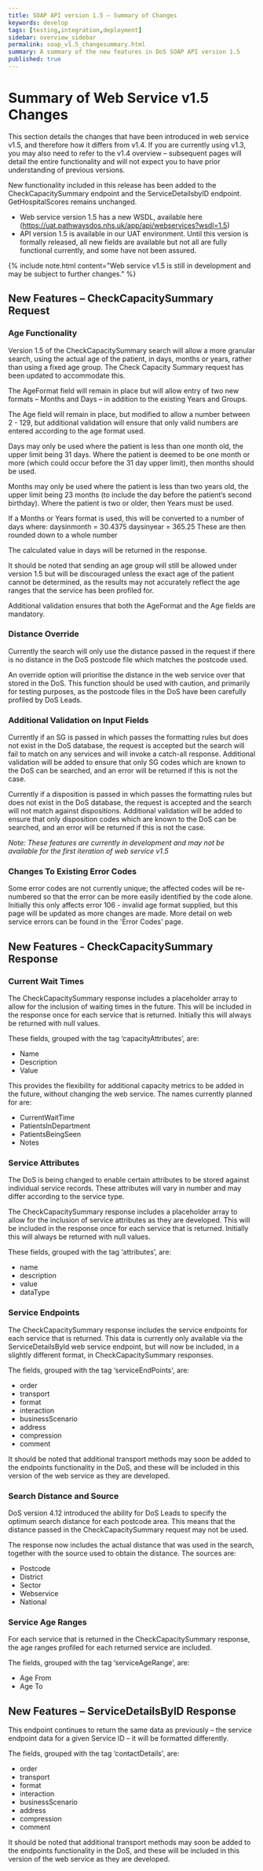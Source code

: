 ```yaml
---
title: SOAP API version 1.5 – Summary of Changes
keywords: develop
tags: [testing,integration,deployment]
sidebar: overview_sidebar
permalink: soap_v1.5_changesummary.html
summary: A summary of the new features in DoS SOAP API version 1.5
published: true
---
```


# Summary of Web Service v1.5 Changes

This section details the changes that have been introduced in web service v1.5, and therefore how it differs from v1.4. If you are currently using v1.3, you may also need to refer to the v1.4 overview – subsequent pages will detail the entire functionality and will not expect you to have prior understanding of previous versions.

New functionality included in this release has been added to the CheckCapacitySummary endpoint and the ServiceDetailsbyID endpoint. GetHospitalScores remains unchanged.

* Web service version 1.5 has a new WSDL, available here (https://uat.pathwaysdos.nhs.uk/app/api/webservices?wsdl=1.5)
* API version 1.5 is available in our UAT environment. Until this version is formally released, all new fields are available but not all are fully functional currently, and some have not been assured. 

{% include note.html content="Web service v1.5 is still in development and may be subject to further changes." %}

## New Features – CheckCapacitySummary Request

### Age Functionality

Version 1.5 of the CheckCapacitySummary search will allow a more granular search, using the actual age of the patient, in days, months or years, rather than using a fixed age group. The Check Capacity Summary request has been updated to accommodate this.

The AgeFormat field will remain in place but will allow entry of two new formats – Months and Days – in addition to the existing Years and Groups.

The Age field will remain in place, but modified to allow a number between 2 - 129, but additional validation will ensure that only valid numbers are entered according to the age format used.

Days may only be used where the patient is less than one month old, the upper limit being 31 days. Where the patient is deemed to be one month or more (which could occur before the 31 day upper limit), then months should be used.

Months may only be used where the patient is less than two years old, the upper limit being 23 months (to include the day before the patient’s second birthday). Where the patient is two or older, then Years must be used.

If a Months or Years format is used, this will be converted to a number of days where:
daysinmonth = 30.4375
daysinyear = 365.25
These are then rounded down to a whole number

The calculated value in days will be returned in the response. 

It should be noted that sending an age group will still be allowed under version 1.5 but will be discouraged unless the exact age of the patient cannot be determined, as the results may not accurately reflect the age ranges that the service has been profiled for.

Additional validation ensures that both the AgeFormat and the Age fields are mandatory.

### Distance Override
Currently the search will only use the distance passed in the request if there is no distance in the DoS postcode file which matches the postcode used.

An override option will prioritise the distance in the web service over that stored in the DoS. This function should be used with caution, and primarily for testing purposes, as the postcode files in the DoS have been carefully profiled by DoS Leads.

### Additional Validation on Input Fields
Currently if an SG is passed in which passes the formatting rules but does not exist in the DoS database, the request is accepted but the search will fail to match on any services and will invoke a catch-all response. Additional validation will be added to ensure that only SG codes which are known to the DoS can be searched, and an error will be returned if this is not the case.

Currently if a disposition is passed in which passes the formatting rules but does not exist in the DoS database, the request is accepted and the search will not match against dispositions. Additional validation will be added to ensure that only disposition codes which are known to the DoS can be searched, and an error will be returned if this is not the case.

*Note: These features are currently in development and may not be available for the first iteration of web service v1.5*

### Changes To Existing Error Codes
Some error codes are not currently unique; the affected codes will be re-numbered so that the error can be more easily identified by the code alone. Initially this only affects error 106 - invalid age format supplied, but this page will be updated as more changes are made. More detail on web service errors can be found in the 'Error Codes' page.

## New Features - CheckCapacitySummary Response

### Current Wait Times
The CheckCapacitySummary response includes a placeholder array to allow for the inclusion of waiting times in the future. This will be included in the response once for each service that is returned. Initially this will always be returned with null values.

These fields, grouped with the tag ‘capacityAttributes’, are:
* Name
* Description
* Value

This provides the flexibility for additional capacity metrics to be added in the future, without changing the web service. The names currently planned for are:
* CurrentWaitTime
* PatientsInDepartment
* PatientsBeingSeen
* Notes

### Service Attributes

The DoS is being changed to enable certain attributes to be stored against individual service records. These attributes will vary in number and may differ according to the service type.

The CheckCapacitySummary response includes a placeholder array to allow for the inclusion of service attributes as they are developed. This will be included in the response once for each service that is returned.  Initially this will always be returned with null values.

These fields, grouped with the tag ‘attributes’, are:
* name
* description
* value
* dataType

### Service Endpoints

The CheckCapacitySummary response includes the service endpoints for each service that is returned. This data is currently only available via the ServiceDetailsById web service endpoint, but will now be included, in a slightly different format, in CheckCapacitySummary responses. 

The fields, grouped with the tag ‘serviceEndPoints', are:
* order
* transport
* format
* interaction
* businessScenario
* address
* compression
* comment

It should be noted that additional transport methods may soon be added to the endpoints functionality in the DoS, and these will be included in this version of the web service as they are developed.

### Search Distance and Source
DoS version 4.12 introduced the ability for DoS Leads to specify the optimum search distance for each postcode area. This means that the distance passed in the CheckCapacitySummary request may not be used. 

The response now includes the actual distance that was used in the search, together with the source used to obtain the distance.
The sources are:
* Postcode
* District
* Sector
* Webservice
* National

### Service Age Ranges
For each service that is returned in the CheckCapacitySummary response, the age ranges profiled for each returned service are included.

The fields, grouped with the tag ‘serviceAgeRange’, are:
* Age From
* Age To

## New Features – ServiceDetailsByID Response

This endpoint continues to return the same data as previously – the service endpoint data for a given Service ID – it will be formatted differently.

The fields, grouped with the tag ‘contactDetails', are:
* order
* transport
* format
* interaction
* businessScenario
* address
* compression
* comment

It should be noted that additional transport methods may soon be added to the endpoints functionality in the DoS, and these will be included in this version of the web service as they are developed.

